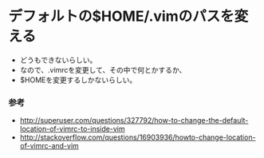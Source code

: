 ﻿# デフォルトの$HOME/.vimのパスを変える

- どうもできないらしい。
- なので、.vimrcを変更して、その中で何とかするか、
- $HOMEを変更するしかないらしい。

### 参考

- http://superuser.com/questions/327792/how-to-change-the-default-location-of-vimrc-to-inside-vim
- http://stackoverflow.com/questions/16903936/howto-change-location-of-vimrc-and-vim
